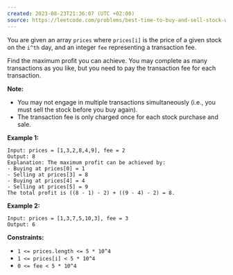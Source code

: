 ```yaml
---
created: 2023-08-23T21:36:07 (UTC +02:00)
source: https://leetcode.com/problems/best-time-to-buy-and-sell-stock-with-transaction-fee/?envType=study-plan-v2&envId=leetcode-75
---
```

You are given an array `prices` where `prices[i]` is the price of a given stock on the `i^th` day, and an integer `fee` representing a transaction fee.

Find the maximum profit you can achieve. You may complete as many transactions as you like, but you need to pay the transaction fee for each transaction.

**Note:**

-   You may not engage in multiple transactions simultaneously (i.e., you must sell the stock before you buy again).
-   The transaction fee is only charged once for each stock purchase and sale.

**Example 1:**

```
Input: prices = [1,3,2,8,4,9], fee = 2
Output: 8
Explanation: The maximum profit can be achieved by:
- Buying at prices[0] = 1
- Selling at prices[3] = 8
- Buying at prices[4] = 4
- Selling at prices[5] = 9
The total profit is ((8 - 1) - 2) + ((9 - 4) - 2) = 8.

```

**Example 2:**

```
Input: prices = [1,3,7,5,10,3], fee = 3
Output: 6

```

**Constraints:**

-   `1 <= prices.length <= 5 * 10^4`
-   `1 <= prices[i] < 5 * 10^4`
-   `0 <= fee < 5 * 10^4`
